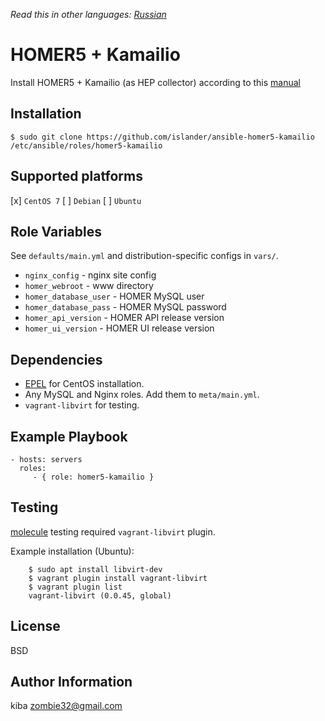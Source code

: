 *Read this in other languages: [Russian](README.ru.md)*

HOMER5 + Kamailio
=================

Install HOMER5 + Kamailio (as HEP collector) according to this [manual](https://github.com/sipcapture/homer/wiki/Quick-Install#-manual-setup-from-source-advanced)

Installation
------------

    $ sudo git clone https://github.com/islander/ansible-homer5-kamailio /etc/ansible/roles/homer5-kamailio

Supported platforms
-------------------

[x] `CentOS 7`
[ ] `Debian`
[ ] `Ubuntu`

Role Variables
--------------

See `defaults/main.yml` and distribution-specific configs in `vars/`.

 - `nginx_config` - nginx site config
 - `homer_webroot` - www directory
 - `homer_database_user` - HOMER MySQL user
 - `homer_database_pass` - HOMER MySQL password
 - `homer_api_version` - HOMER API release version
 - `homer_ui_version` - HOMER UI release version

Dependencies
------------

 - [EPEL](https://fedoraproject.org/wiki/EPEL) for CentOS installation.
 - Any MySQL and Nginx roles. Add them to `meta/main.yml`.
 - `vagrant-libvirt` for testing.

Example Playbook
----------------

    - hosts: servers
      roles:
         - { role: homer5-kamailio }

Testing
-------

[molecule](https://molecule.readthedocs.io/en/stable/) testing required `vagrant-libvirt` plugin.

Example installation (Ubuntu):

        $ sudo apt install libvirt-dev
        $ vagrant plugin install vagrant-libvirt
        $ vagrant plugin list
        vagrant-libvirt (0.0.45, global)

License
-------

BSD

Author Information
------------------

kiba <zombie32@gmail.com>
